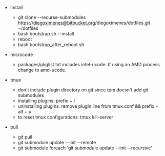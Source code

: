 - install  
    - git clone --recurse-submodules https://diegoximenes@bitbucket.org/diegoximenes/dotfiles.git ~/dotfiles  
    - bash bootstrap.sh --install  
    - reboot  
    - bash bootstrap_after_reboot.sh  

- microcode  
    - packages/pkglist.txt includes intel-ucode. If using an AMD process change to amd-ucode.  

- tmux  
    - don't include plugin directory on git since tpm doesn't add git submodules  
    - installing plugins: prefix + I  
    - uninstalling plugins: remove plugin line from tmux.conf && prefix + alt + u  
    - to reset tmux configurations: tmux kill-server  

- pull  
    - git pull  
    - git submodule update --init --remote  
    - git submodule foreach 'git submodule update --init --recursive'    
